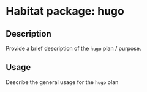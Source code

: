 # Habitat package: hugo

## Description

Provide a brief description of the `hugo` plan / purpose.

## Usage

Describe the general usage for the `hugo` plan
